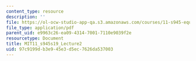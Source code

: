 ```yaml
---
content_type: resource
description: ''
file: https://ol-ocw-studio-app-qa.s3.amazonaws.com/courses/11-s945-equity-inclusion-local-policy-driven-strategies-for-economic-development-the-just-city-spring-2019/97c9199db3e945e3d5ec7626da537003_MIT11_s945s19_Lecture2.pdf
file_type: application/pdf
parent_uid: e9963c26-ea09-4314-7001-7110e9039f2e
resourcetype: Document
title: MIT11_s945s19_Lecture2
uid: 97c9199d-b3e9-45e3-d5ec-7626da537003
---
```

